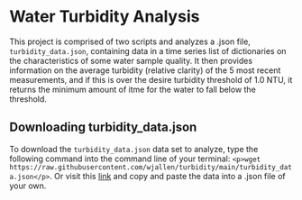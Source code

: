 # Water Turbidity Analysis
This project is comprised of two scripts and analyzes a .json file, ```turbidity_data.json```, containing data in a time series list of dictionaries on the characteristics of some water sample quality. It then provides information on the average turbidity (relative clarity) of the 5 most recent measurements, and if this is over the desire turbidity threshold of 1.0 NTU, it returns the minimum amount of itme for the water to fall below the threshold.

## Downloading turbidity_data.json
To download the ```turbidity_data.json``` data set to analyze, type the following command into the command line of your terminal:
```<p>wget https://raw.githubusercontent.com/wjallen/turbidity/main/turbidity_data.json</p>```.
Or visit this [link](https://raw.githubusercontent.com/wjallen/turbidity/main/turbidity_data.json) and copy and paste the data into a .json file of your own.